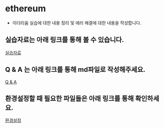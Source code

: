 # ethereum
- 이더리움 실습에 대한 내용 정리 및 에러 해결에 대한 내용을 작성합니다.

## 실습자료는 아래 링크를 통해 볼 수 있습니다.
[실습자료](./실습자료 "실습자료")

## Q & A 는 아래 링크를 통해 md파일로 작성해주세요.
[Q & A](./Q%20%26%20A "Q&A")

## 환경설정할 때 필요한 파일들은 아래 링크를 통해 확인하세요.
[환경설정](./환경설정 "환경설정")
